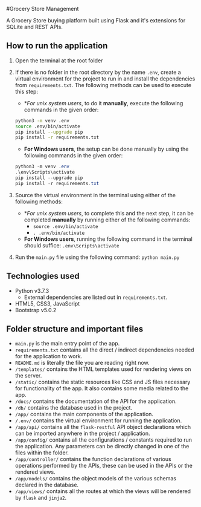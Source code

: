 #Grocery Store Management

A Grocery Store buying platform built using Flask and it's extensions for SQLite and REST APIs.

## How to run the application
1. Open the terminal at the root folder
2. If there is no folder in the root directory by the name `.env`, create a virtual environment for the project to run in and install the dependencies from `requirements.txt`. The following methods can be used to execute this step:
    - **For *unix system users**, to do it **manually**, execute the following commands in the given order:
    ```bash
    python3 -m venv .env
    source .env/bin/activate
    pip install --upgrade pip
    pip install -r requirements.txt
    ```
    - **For Windows users**, the setup can be done manually by using the following commands in the given order:
    ```powershell
    python3 -m venv .env
    .\env\Scripts\activate
    pip install --upgrade pip
    pip install -r requirements.txt
    ```
3. Source the virtual environment in the terminal using either of the following methods:
    - **For *unix system users**, to complete this and the next step, it can be completed **manually** by running either of the following commands:
        - `source .env/bin/activate`
        - `. .env/bin/activate`
    - **For Windows users**, running the following command in the terminal should suffice: `.env\Scripts\activate`

4. Run the `main.py` file using the following command: `python main.py`

## Technologies used
- Python v3.7.3
    - External dependencies are listed out in `requirements.txt`.
- HTML5, CSS3, JavaScript
- Bootstrap v5.0.2

## Folder structure and important files
- `main.py` is the main entry point of the app.
- `requirements.txt` contains all the direct / indirect dependencies needed for the application to work.
- `README.md` is literally the file you are reading right now.
- `/templates/` contains the HTML templates used for rendering views on the server.
- `/static/` contains the static resources like CSS and JS files necessary for functionality of the app. It also contains some media related to the app.
- `/docs/` contains the documentation of the API for the application.
- `/db/` contains the database used in the project.
- `/app/` contains the main components of the application.
- `/.env/` contains the virtual environment for running the application.
- `/app/api/` contains all the `flask-restful` API object declarations which can be imported anywhere in the project / application.
- `/app/config/` contains all the configurations / constants required to run the application. Any parameters can be directly changed in one of the files within the folder.
- `/app/controller/` contains the function declarations of various operations performed by the APIs, these can be used in the APIs or the rendered views.
- `/app/models/` contains the object models of the various schemas declared in the database.
- `/app/views/` contains all the routes at which the views will be rendered by `flask` and `jinja2`.
